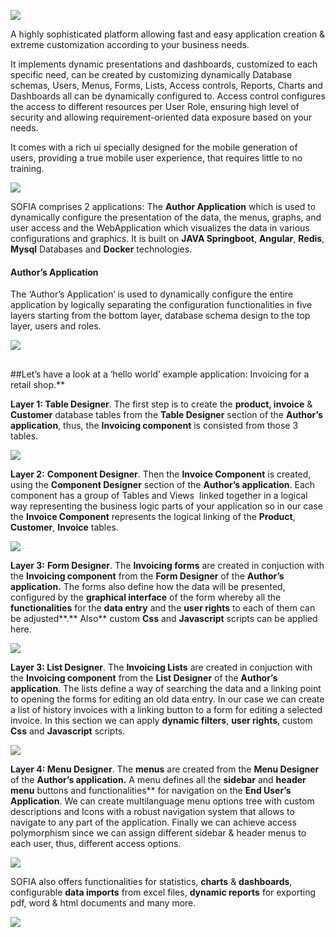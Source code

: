 ﻿
![](images/logo.png)

A highly sophisticated platform allowing fast and easy application creation & extreme customization according to your business needs.

It implements dynamic presentations and dashboards, customized to each specific need, can be created by customizing dynamically Database schemas, Users, Menus, Forms, Lists, Access controls, Reports, Charts and Dashboards all can be dynamically configured to. Access control configures the access to different resources per User Role, ensuring high level of security and allowing requirement-oriented data exposure based on your needs.

​It comes with a rich ui specially designed for the mobile generation of users, providing a true mobile user experience, that requires little to no training.​

![](images/a.png)

SOFIA comprises 2 applications: The **Author Application** which is used to dynamically configure the presentation of the data, the menus, graphs, and user access and the WebApplication which visualizes the data in various configurations and graphics. It is built on **JAVA Springboot**, **Angular**, **Redis**, **Mysql** Databases and **Docker** technologies.  

####
#### **Author’s Application** 
The ‘Author’s Application‘ is used to dynamically configure the entire application by logically separating the configuration functionalities in five layers starting from the bottom layer, database schema design to the top layer, users and roles.


![](images/b.png)

##
##Let’s have a look at a ‘hello world’ example application: Invoicing for a retail shop.** 

**Layer 1: Table Designer**. The first step is to create the **product, invoice** & **Customer** database tables from the **Table Designer** section of the **Author’s application**, thus, the **Invoicing component** is consisted from those 3 tables.

![](images/c.png)

**Layer 2:** **Component Designer**. Then the **Invoice Component** is created, using the **Component Designer** section of the **Author’s application**. Each component has a group of Tables and Views  linked together in a logical way representing the business logic parts of your application so in our case the **Invoice Component** represents the logical linking of the **Product**, **Customer**, **Invoice** tables.

![](images/f.png)

**Layer 3:** **Form  Designer**. The **Invoicing forms** are created in conjuction with the **Invoicing component** from the **Form  Designer** of the **Author’s application.** The forms also define how the data will be presented, configured by the **graphical interface** of the form whereby all the **functionalities** for the **data entry** and the **user rights** to each of them can be adjusted**.**  Also** custom **Css** and **Javascript** scripts can be applied here.

![](images/g.png)

**Layer 3: List Designer**. The **Invoicing Lists** are created in conjuction with the **Invoicing component** from the **List Designer** of the **Author’s application**. The lists define a way of searching the data and a linking point to opening the forms for editing an old data entry. In our case we can create a list of history invoices with a linking button to a form for editing a selected invoice. In this section we can apply **dynamic filters**, **user rights**, custom **Css** and **Javascript** scripts.

![](images/h.png)

**Layer 4: Menu Designer**. The **menus** are created from the **Menu Designer** of the **Author’s application.** A menu defines all the **sidebar** and **header menu** buttons and functionalities** for navigation on the **End User’s Application**. We can create multilanguage menu options tree with custom descriptions and Icons with a robust navigation system that allows to navigate to any part of the application. Finally we can achieve access polymorphism since we can assign different sidebar & header menus to each user, thus, different access options.

![](images/i.png)

SOFIA also offers functionalities for statistics, **charts** & **dashboards**, configurable **data imports** from excel files, **dynamic reports** for exporting pdf, word & html documents and many more. 

![](images/j.png)


